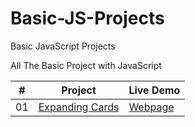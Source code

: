 # Basic-JS-Projects
Basic JavaScript Projects


All The Basic Project with JavaScript

|  #  | Project                                                                                 | Live Demo                                                           |
| :-: | --------------------------------------------------------------------------------------- | ------------------------------------------------------------------- |
| 01  | [Expanding Cards](https://github.com/keremilhan/Expanding-Cards)                        | [Webpage](https://keremilhan.github.io/Expanding-Cards/)            |
